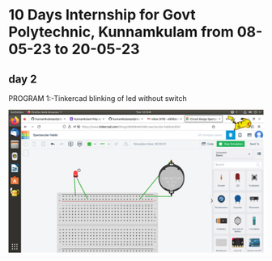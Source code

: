# 10 Days Internship for Govt Polytechnic, Kunnamkulam from 08-05-23 to 20-05-23
## day 2
 PROGRAM 1:-Tinkercad blinking of led without switch
 
![no image](https://github.com/Nikhilskumar03/kunnamkulampolyintern/blob/main/image/Screenshot%20from%202023-05-09%2012-10-52.png)




